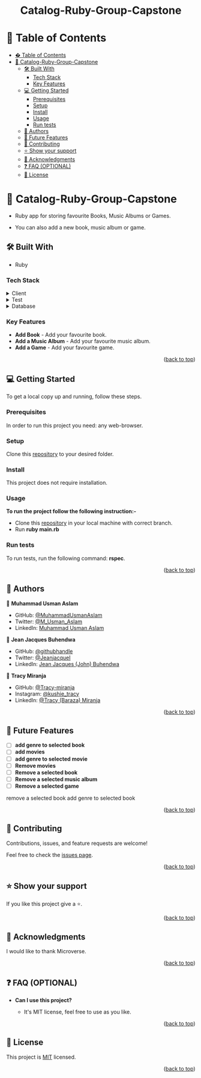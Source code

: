 <a name="readme-top"></a>

<div align="center">

  <h1><b>Catalog-Ruby-Group-Capstone</b></h1>

</div>

<!-- TABLE OF CONTENTS -->

# 📗 Table of Contents

- [� Table of Contents](#-table-of-contents)
- [📖 Catalog-Ruby-Group-Capstone ](#-catalog-ruby-group-capstone-)
  - [🛠 Built With ](#-built-with-)
    - [Tech Stack ](#tech-stack-)
    - [Key Features ](#key-features-)
  - [💻 Getting Started ](#-getting-started-)
    - [Prerequisites](#prerequisites)
    - [Setup](#setup)
    - [Install](#install)
    - [Usage](#usage)
    - [Run tests](#run-tests)
  - [👥 Authors ](#-authors-)
  - [🔭 Future Features ](#-future-features-)
  - [🤝 Contributing ](#-contributing-)
  - [⭐️ Show your support ](#️-show-your-support-)
  - [🙏 Acknowledgments ](#-acknowledgments-)
  - [❓ FAQ (OPTIONAL) ](#-faq-optional-)
  - [📝 License ](#-license-)

<!-- PROJECT DESCRIPTION -->
# 📖 Catalog-Ruby-Group-Capstone <a id="about-project"></a>

- Ruby app for storing favourite Books, Music Albums or Games.

- You can also add a new book, music album or game.

## 🛠 Built With <a name="built-with"></a>

- Ruby

### Tech Stack <a name="tech-stack"></a>

<details>
  <summary>Client</summary>
  <ul>
    <li>Ruby</li>
  </ul>
</details>

<details>
  <summary>Test</summary>
  <ul>
    <li>RSPEC</li>
  </ul>
</details>

<details>
<summary>Database</summary>
  <ul>
    <li>PostgreSQL</li>
  </ul>
</details>

<!-- Features -->

### Key Features <a name="key-features"></a>

- **Add Book** - Add your favourite book.
- **Add a Music Album** - Add your favourite music album.
- **Add a Game** - Add your favourite game.

<p align="right">(<a href="#readme-top">back to top</a>)</p>

<!-- GETTING STARTED -->

## 💻 Getting Started <a name="getting-started"></a>

To get a local copy up and running, follow these steps.

### Prerequisites

In order to run this project you need: any web-browser.

### Setup

Clone this [repository](https://github.com/Lucash2022/Catalog-Ruby-Group-Capstone) to your desired folder.

### Install

This project does not require installation.

### Usage

**To run the project follow the following instruction:-**

- Clone this [repository](https://github.com/Lucash2022/Catalog-Ruby-Group-Capstone) in your local machine with correct branch.
- Run **ruby main.rb**

### Run tests

To run tests, run the following command: **rspec**.

<p align="right">(<a href="#readme-top">back to top</a>)</p>

<!-- AUTHORS -->

## 👥 Authors <a name="authors"></a>

👤 **Muhammad Usman Aslam**

- GitHub: [@MuhammadUsmanAslam](https://github.com/MuhammadUsmanAslam)
- Twitter: [@M_Usman_Aslam](https://twitter.com/@M_Usman_Aslam)
- LinkedIn: [Muhammad Usman Aslam](https://www.linkedin.com/in/Muhammad-Usman-Aslam/)


👤 **Jean Jacques Buhendwa**

- GitHub: [@githubhandle](https://github.com/jeanbuhendwa)
- Twitter: [@JeanjacqueI]([https://twitter.com/MbaleKagheni](https://twitter.com/JeanjacqueI))
- LinkedIn: [Jean Jacques (John) Buhendwa](https://www.linkedin.com/in/johnbuhendwa/)

👤 **Tracy Miranja**

- GitHub: [@Tracy-miranja](https://github.com/Tracy-miranja)
- Instagram: [@kushie_tracy](https://www.instagram.com/kushie_tracy/)
- LinkedIn: [@Tracy (Baraza) Miranja](https://www.linkedin.com/in/tracy-miranja-82349b204/)



<p align="right">(<a href="#readme-top">back to top</a>)</p>

<!-- FUTURE FEATURES -->

## 🔭 Future Features <a name="future-features"></a>

- [ ] **add genre to selected book**
- [ ] **add movies**
- [ ] **add genre to selected movie**
- [ ] **Remove movies**
- [ ] **Remove a selected book**
- [ ] **Remove a selected music album**
- [ ] **Remove a selected game**

remove a selected book
add genre to selected book
<p align="right">(<a href="#readme-top">back to top</a>)</p>

<!-- CONTRIBUTING -->

## 🤝 Contributing <a name="contributing"></a>

Contributions, issues, and feature requests are welcome!

Feel free to check the [issues page](../../issues/).

<p align="right">(<a href="#readme-top">back to top</a>)</p>

<!-- SUPPORT -->

## ⭐️ Show your support <a name="support"></a>

If you like this project give a ⭐️.

<p align="right">(<a href="#readme-top">back to top</a>)</p>

<!-- ACKNOWLEDGEMENTS -->

## 🙏 Acknowledgments <a name="acknowledgements"></a>

I would like to thank Microverse.

<p align="right">(<a href="#readme-top">back to top</a>)</p>

<!-- FAQ (optional) -->

## ❓ FAQ (OPTIONAL) <a name="faq"></a>

- **Can I use this project?**

  - It's MIT license, feel free to use as you like.

<p align="right">(<a href="#readme-top">back to top</a>)</p>

<!-- LICENSE -->

## 📝 License <a name="license"></a>

This project is [MIT](./LICENSE) licensed.

<p align="right">(<a href="#readme-top">back to top</a>)</p>
